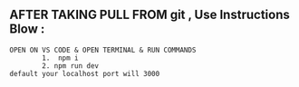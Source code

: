 ## AFTER TAKING PULL FROM git , Use Instructions Blow :
    
    OPEN ON VS CODE & OPEN TERMINAL & RUN COMMANDS 
            1.  npm i
            2. npm run dev
    default your localhost port will 3000